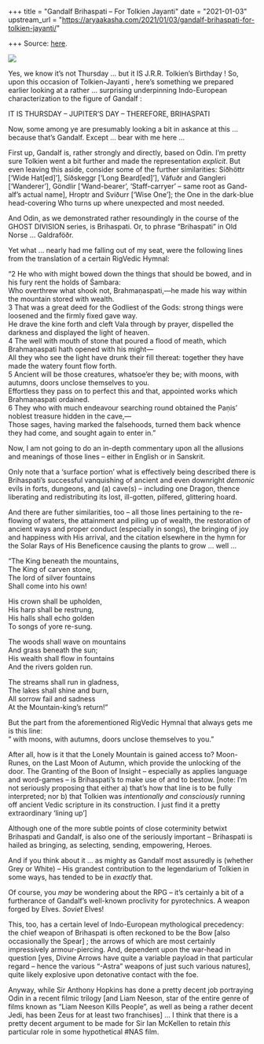 +++
title = "Gandalf Brihaspati – For Tolkien Jayanti"
date = "2021-01-03"
upstream_url = "https://aryaakasha.com/2021/01/03/gandalf-brihaspati-for-tolkien-jayanti/"

+++
Source: [here](https://aryaakasha.com/2021/01/03/gandalf-brihaspati-for-tolkien-jayanti/).

![](https://aryaakasha.files.wordpress.com/2021/01/135634834_787383118540681_7117926733701944130_n.png?w=460)

Yes, we know it’s not Thursday … but it IS J.R.R. Tolkien’s Birthday !
So, upon this occasion of Tolkien-Jayanti , here’s something we prepared
earlier looking at a rather … surprising underpinning Indo-European
characterization to the figure of Gandalf :

IT IS THURSDAY – JUPITER’S DAY – THEREFORE, BRIHASPATI

Now, some among ye are presumably looking a bit in askance at this …
because that’s Gandalf. Except … bear with me here …

First up, Gandalf is, rather strongly and directly, based on Odin. I’m
pretty sure Tolkien went a bit further and made the representation
*explicit*. But even leaving this aside, consider some of the further
similarities: Síðhöttr \[‘Wide Hat\[ed\]’\], Síðskeggr \[‘Long
Beard\[ed\]’\], Váfuðr and Gangleri \[‘Wanderer’\], Göndlir
\[‘Wand-bearer’, ‘Staff-carryer’ – same root as Gand-alf’s actual
name\], Hroptr and Sviðurr \[‘Wise One’\]; the One in the dark-blue
head-covering Who turns up where unexpected and most needed.

And Odin, as we demonstrated rather resoundingly in the course of the
GHOST DIVISION series, is Brihaspati. Or, to phrase “Brihaspati” in Old
Norse … Galdraföðr.

Yet what … nearly had me falling out of my seat, were the following
lines from the translation of a certain RigVedic Hymnal:

“2 He who with might bowed down the things that should be bowed, and in
his fury rent the holds of Śambara:  
Who overthrew what shook not, Brahmaṇaspati,—he made his way within the
mountain stored with wealth.  
3 That was a great deed for the Godliest of the Gods: strong things were
loosened and the firmly fixed gave way.  
He drave the kine forth and cleft Vala through by prayer, dispelled the
darkness and displayed the light of heaven.  
4 The well with mouth of stone that poured a flood of meath, which
Brahmaṇaspati hath opened with his might—  
All they who see the light have drunk their fill thereat: together they
have made the watery fount flow forth.  
5 Ancient will be those creatures, whatsoe’er they be; with moons, with
autumns, doors unclose themselves to you.  
Effortless they pass on to perfect this and that, appointed works which
Brahmaṇaspati ordained.  
6 They who with much endeavour searching round obtained the Paṇis’
noblest treasure hidden in the cave,—  
Those sages, having marked the falsehoods, turned them back whence they
had come, and sought again to enter in.”

Now, I am not going to do an in-depth commentary upon all the allusions
and meanings of those lines – either in English or in Sanskrit.

Only note that a ‘surface portion’ what is effectively being described
there is Brihaspati’s successful vanquishing of ancient and even
downright *demonic* evils in forts, dungeons, and (a) cave(s) –
including one Dragon, thence liberating and redistributing its lost,
ill-gotten, pilfered, glittering hoard.

And there are futher similarities, too – all those lines pertaining to
the re-flowing of waters, the attainment and piling up of wealth, the
restoration of ancient ways and proper conduct (especially in songs),
the bringing of joy and happiness with His arrival, and the citation
elsewhere in the hymn for the Solar Rays of His Beneficence causing the
plants to grow … well …

“The King beneath the mountains,  
The King of carven stone,  
The lord of silver fountains  
Shall come into his own!

His crown shall be upholden,  
His harp shall be restrung,  
His halls shall echo golden  
To songs of yore re-sung.

The woods shall wave on mountains  
And grass beneath the sun;  
His wealth shall flow in fountains  
And the rivers golden run.

The streams shall run in gladness,  
The lakes shall shine and burn,  
All sorrow fail and sadness  
At the Mountain-king’s return!”

But the part from the aforementioned RigVedic Hymnal that always gets me
is this line:  
” with moons, with autumns, doors unclose themselves to you.”

After all, how is it that the Lonely Mountain is gained access to?
Moon-Runes, on the Last Moon of Autumn, which provide the unlocking of
the door. The Granting of the Boon of Insight – especially as applies
language and word-games – is Brihaspati’s to make use of and to bestow.
\[note: I’m not seriously proposing that either a) that’s how that line
is to be fully interpreted; nor b) that Tolkien was *intentionally and
consciously* running off ancient Vedic scripture in its construction. I
just find it a pretty extraordinary ‘lining up’\]

Although one of the more subtle points of close coterminity betwixt
Brihaspati and Gandalf, is also one of the seriously important –
Brihaspati is hailed as bringing, as selecting, sending, empowering,
Heroes.

And if you think about it … as mighty as Gandalf most assuredly is
(whether Grey or White) – His grandest contribution to the legendarium
of Tolkien in some ways, has tended to be in *exactly* that.

Of course, you *may* be wondering about the RPG – it’s certainly a bit
of a furtherance of Gandalf’s well-known proclivity for pyrotechnics. A
weapon forged by Elves. *Soviet* Elves!

This, too, has a certain level of Indo-European mythological precedency:
the chief weapon of Brihaspati is often reckoned to be the Bow \[also
occasionally the Spear\] ; the arrows of which are most certainly
impressively armour-piercing. And, dependent upon the war-head in
question \[yes, Divine Arrows have quite a variable payload in that
particular regard – hence the various “-Astra” weapons of just such
various natures\], quite likely explosive upon detonative contact with
the foe.

Anyway, while Sir Anthony Hopkins has done a pretty decent job
portraying Odin in a recent filmic trilogy \[and Liam Neeson, star of
the entire genre of films known as “Liam Neeson Kills People”, as well
as being a rather decent Jedi, has been Zeus for at least two
franchises\] … I think that there is a pretty decent argument to be made
for Sir Ian McKellen to retain *this* particular role in some
hypothetical #NAS film.
